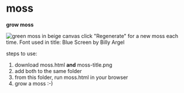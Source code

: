# moss
**grow moss**

![green moss in beige canvas](https://imgur.com/a/1GdExee "moss 001")
click "Regenerate" for a new moss each time. 
Font used in title: Blue Screen by Billy Argel

steps to use:
1. download moss.html **and** moss-title.png
2. add both to the same folder
3. from this folder, run moss.html in your browser
4. grow a moss :-)
